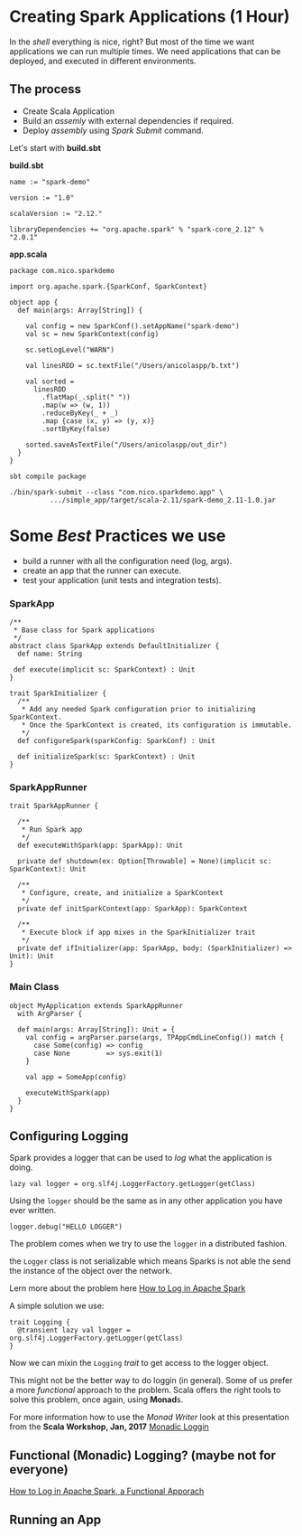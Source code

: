
# Creating Spark Applications (1 Hour)

In the *shell* everything is nice, right? But most of the time we want applications we can run multiple times. We need applications that can be deployed, and executed in different environments. 

## The process

- Create Scala Application
- Build an *assemly* with external dependencies if required.
- Deploy *assembly* using *Spark Submit* command. 

Let's start with **build.sbt**

**build.sbt**
```
name := "spark-demo"

version := "1.0"

scalaVersion := "2.12."

libraryDependencies += "org.apache.spark" % "spark-core_2.12" % "2.0.1"
```

**app.scala**

```
package com.nico.sparkdemo

import org.apache.spark.{SparkConf, SparkContext}

object app {
  def main(args: Array[String]) {
  
    val config = new SparkConf().setAppName("spark-demo")
    val sc = new SparkContext(config)

    sc.setLogLevel("WARN")

    val linesRDD = sc.textFile("/Users/anicolaspp/b.txt")

    val sorted = 
      linesRDD
        .flatMap(_.split(" "))
        .map(w => (w, 1))
        .reduceByKey(_ + _)
        .map {case (x, y) => (y, x)}
        .sortByKey(false)

    sorted.saveAsTextFile("/Users/anicolaspp/out_dir")
  }
}
```

`sbt compile package`

```
./bin/spark-submit --class "com.nico.sparkdemo.app" \
          .../simple_app/target/scala-2.11/spark-demo_2.11-1.0.jar
```

# Some *Best* Practices we use

- build a runner with all the configuration need (log, args).
- create an app that the runner can execute.
- test your application (unit tests and integration tests).

### SparkApp

```
/**
 * Base class for Spark applications
 */
abstract class SparkApp extends DefaultInitializer {
  def name: String
 
 def execute(implicit sc: SparkContext) : Unit
}

trait SparkInitializer {
  /**
   * Add any needed Spark configuration prior to initializing SparkContext.
   * Once the SparkContext is created, its configuration is immutable.
   */
  def configureSpark(sparkConfig: SparkConf) : Unit

  def initializeSpark(sc: SparkContext) : Unit
}
```

### SparkAppRunner

```
trait SparkAppRunner {
  
  /**
   * Run Spark app
   */
  def executeWithSpark(app: SparkApp): Unit

  private def shutdown(ex: Option[Throwable] = None)(implicit sc: SparkContext): Unit

  /**
   * Configure, create, and initialize a SparkContext
   */
  private def initSparkContext(app: SparkApp): SparkContext

  /**
   * Execute block if app mixes in the SparkInitializer trait
   */
  private def ifInitializer(app: SparkApp, body: (SparkInitializer) => Unit): Unit
}
```

### Main Class

```
object MyApplication extends SparkAppRunner
  with ArgParser {

  def main(args: Array[String]): Unit = {
    val config = argParser.parse(args, TPAppCmdLineConfig()) match {
      case Some(config) => config
      case None         => sys.exit(1)
    }

    val app = SomeApp(config)

    executeWithSpark(app)
  }
}

```

## Configuring Logging

Spark provides a logger that can be used to *log* what the application is doing.

```
lazy val logger = org.slf4j.LoggerFactory.getLogger(getClass)
```

Using the `logger` should be the same as in any other application you have ever written. 

```
logger.debug("HELLO LOGGER")
```

The problem comes when we try to use the `logger` in a distributed fashion. 

the `Logger` class is not serializable which means Sparks is not able the send the instance of the object over the network. 

Lern more about the problem here [How to Log in Apache Spark](https://medium.com/hacker-daily/how-to-log-in-apache-spark-f4204fad78a)

A simple solution we use:

```
trait Logging {
  @transient lazy val logger = org.slf4j.LoggerFactory.getLogger(getClass)
}

```

Now we can mixin the `Logging` *trait* to get access to the logger object.

This might not be the better way to do loggin (in general). Some of us prefer a more *functional* approach to the problem. Scala offers the right tools to solve this problem, once again, using **Monad**s. 

For more information how to use the *Monad Writer* look at this presentation from the **Scala Workshop, Jan, 2017** [Monadic Loggin](https://docs.google.com/presentation/d/1DkoH12dbEKuu2ZcikAavBsEZ3HzKcJrypvPKyLP09D8/edit?usp=sharing)

## Functional (Monadic) Logging? (maybe not for everyone)

[How to Log in Apache Spark, a Functional Apporach](https://medium.com/hacker-daily/how-to-log-in-apache-spark-a-functional-approach-e48ffbbd935b)

## Running an App
